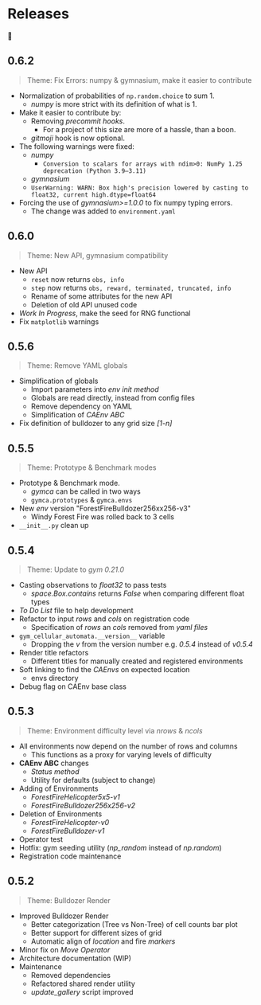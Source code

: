 # Releases

:drum:

## 0.6.2

> Theme: Fix Errors: numpy & gymnasium, make it easier to contribute

+ Normalization of probabilities of `np.random.choice` to sum 1.
  + _numpy_ is more strict with its definition of what is 1.
+ Make it easier to contribute by:
  + Removing _precommit hooks_.
    + For a project of this size are more of a hassle, than a boon.
  + _gitmoji_ hook is now optional.
+ The following warnings were fixed:
  + _numpy_
    + `Conversion to scalars for arrays with ndim>0: NumPy 1.25 deprecation (Python 3.9–3.11)`
  + _gymnasium_
  + `UserWarning: WARN: Box high's precision lowered by casting to float32, current high.dtype=float64`
+ Forcing the use of _gymnasium>=1.0.0_ to fix numpy typing errors.
  + The change was added to `environment.yaml`

## 0.6.0

> Theme: New API, gymnasium compatibility

+ New API
  + `reset` now returns `obs, info`
  + `step` now returns `obs, reward, terminated, truncated, info`
  + Rename of some attributes for the new API
  + Deletion of old API unused code
+ _Work In Progress_, make the seed for RNG functional
+ Fix `matplotlib` warnings


## 0.5.6

> Theme: Remove YAML globals

+ Simplification of globals
  + Import parameters into _env init method_
  + Globals are read directly, instead from config files
  + Remove dependency on YAML
  + Simplification of _CAEnv ABC_
+ Fix definition of bulldozer to any grid size _[1-n]_


## 0.5.5

> Theme: Prototype & Benchmark modes

+ Prototype & Benchmark mode.
    + _gymca_ can be called in two ways
    + `gymca.prototypes` & `gymca.envs`
+ New _env_ version  "ForestFireBulldozer256xx256-v3"
    + Windy Forest Fire was rolled back to 3 cells
+ `__init__.py` clean up


## 0.5.4

> Theme: Update to _gym 0.21.0_

+ Casting observations to _float32_ to pass tests
  + _space.Box.contains_ returns _False_ when comparing different float types
+ _To Do List_ file to help development
+ Refactor to input _rows_ and _cols_ on registration code
  + Specification of _rows_ an _cols_ removed from _yaml files_
+ `gym_cellular_automata.__version__` variable
  + Dropping the _v_ from the version number e.g. _0.5.4_ instead of _v0.5.4_
+ Render title refactors
  + Different titles for manually created and registered environments
+ Soft linking to find the _CAEnvs_ on expected location
  + envs directory
+ Debug flag on CAEnv base class


## 0.5.3

> Theme: Environment difficulty level via _nrows_ & _ncols_

+ All environments now depend on the number of rows and columns
  + This functions as a proxy for varying levels of difficulty
+ **CAEnv ABC** changes
  + _Status method_
  + Utility for defaults (subject to change)
+ Adding of Environments
  + _ForestFireHelicopter5x5-v1_
  + _ForestFireBulldozer256x256-v2_
+ Deletion of Environments
  + _ForestFireHelicopter-v0_
  + _ForestFireBulldozer-v1_
+ Operator test
+ Hotfix: gym seeding utility (*np_random* instead of *np.random*)
+ Registration code maintenance


## 0.5.2

> Theme: Bulldozer Render

+ Improved Bulldozer Render
  + Better categorization (Tree vs Non-Tree) of cell counts bar plot
  + Better support for different sizes of grid
  + Automatic align of *location* and fire *markers*
+ Minor fix on *Move Operator*
+ Architecture documentation (WIP)
+ Maintenance
  + Removed dependencies
  + Refactored shared render utility
  + *update_gallery* script improved
